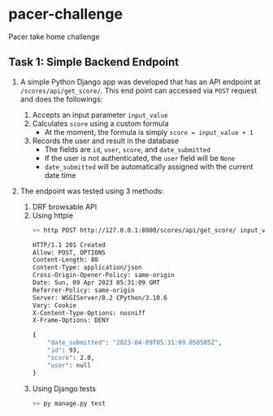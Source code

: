 # pacer-challenge
Pacer take home challenge

## Task 1: Simple Backend Endpoint

1. A simple Python Django app was developed that has an API endpoint at `/scores/api/get_score/`. This end point can accessed via `POST` request and does the followings:
    1. Accepts an input parameter `input_value`
    2. Calculates `score` using a custom formula
        - At the moment, the formula is simply `score = input_value + 1`
    3. Records the user and result in the database
        - The fields are `id`, `user`, `score`, and `date_submitted`
        - If the user is not authenticated, the `user` field will be `None`
        - `date_submitted` will be automatically assigned with the current date time

2. The endpoint was tested using 3 methods:
    1. DRF browsable API
    2. Using httpie
        ```bash
        >> http POST http://127.0.0.1:8000/scores/api/get_score/ input_value=1

        HTTP/1.1 201 Created
        Allow: POST, OPTIONS
        Content-Length: 80
        Content-Type: application/json
        Cross-Origin-Opener-Policy: same-origin
        Date: Sun, 09 Apr 2023 05:31:09 GMT
        Referrer-Policy: same-origin
        Server: WSGIServer/0.2 CPython/3.10.6
        Vary: Cookie
        X-Content-Type-Options: nosniff
        X-Frame-Options: DENY

        {
            "date_submitted": "2023-04-09T05:31:09.058505Z",
            "id": 93,
            "score": 2.0,
            "user": null
        }
        ```
    3. Using Django tests
        ```bash
        >> py manage.py test

        ```
